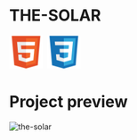 # THE-SOLAR

<div align="left">
	<img src="https://github.com/devicons/devicon/blob/master/icons/html5/html5-original.svg" title="html" alt="html" width="60" height="60"/>&nbsp;
	<img src="https://github.com/devicons/devicon/blob/master/icons/css3/css3-original.svg" title="css" alt="css" width="60" height="60"/>&nbsp;
</div>

# Project preview

![the-solar](https://github.com/Professor-codes/THE-SOLAR/assets/126326997/a9b40fc4-a4dd-4033-931a-729fecaa2382)





